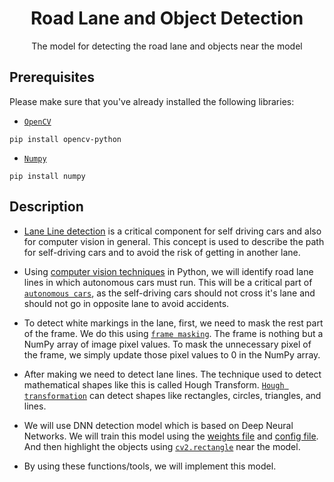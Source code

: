 <h1 align="center">Road Lane and Object Detection</h1>
<p align="center">The model for detecting the road lane and objects near the model</p>

## Prerequisites

Please make sure that you've already installed the following libraries:
- [``OpenCV``](https://r.search.yahoo.com/_ylt=Awr93tEJDi9jD8QbX3YM34lQ;_ylu=Y29sbwNncTEEcG9zAzEEdnRpZAMEc2VjA3Ny/RV=2/RE=1664056969/RO=10/RU=https%3a%2f%2fpypi.org%2fproject%2fopencv-python%2f/RK=2/RS=66fj0VMlhtYnt6V98j1wtxaBjH8-)
```
pip install opencv-python
```
- [``Numpy``](https://r.search.yahoo.com/_ylt=AwrOqO9GES9jnfsbVlUM34lQ;_ylu=Y29sbwNncTEEcG9zAzEEdnRpZAMEc2VjA3Ny/RV=2/RE=1664057798/RO=10/RU=https%3a%2f%2fnumpy.org%2f/RK=2/RS=OYq0vN.qDY0HVDDG7QrUh5arwsE-)
```
pip install numpy
```

## Description

- [Lane Line
detection](https://r.search.yahoo.com/_ylt=AwrOsas2FS9jFPsbDWcM34lQ;_ylu=Y29sbwNncTEEcG9zAzUEdnRpZAMEc2VjA3Ny/RV=2/RE=1664058807/RO=10/RU=https%3a%2f%2fmedium.com%2f%40avi.9006%2fsimple-lane-line-detection-8a2e18aa4adf/RK=2/RS=pWyUjqjXTLSwN_B3N3CblKetH8g-)
is a critical component for self driving cars and also for computer vision in general. This
concept is used to describe the path for self-driving cars and to avoid the risk of getting in another lane.

- Using [computer vision
techniques](https://r.search.yahoo.com/_ylt=AwrOo0OTFC9jjwAcw4EM34lQ;_ylu=Y29sbwNncTEEcG9zAzMEdnRpZAMEc2VjA3Ny/RV=2/RE=1664058644/RO=10/RU=https%3a%2f%2fpythonawesome.com%2fusing-computer-vision-techniques-in-opencv-we-will-identify-road-lane-lines-in-which-autonomous-cars-must-run%2f/RK=2/RS=SuKiodkNkwRsfeCZwSRnoj.yT78-)
in Python, we will identify road lane lines in which autonomous cars must run. This
will be a critical part of [``autonomous
cars``](https://r.search.yahoo.com/_ylt=AwrjaWPPFC9jeOwbsi8M34lQ;_ylu=Y29sbwNncTEEcG9zAzUEdnRpZAMEc2VjA3Ny/RV=2/RE=1664058704/RO=10/RU=https%3a%2f%2fwww.analyticsinsight.net%2fautonomous-cars-the-mystery-in-technology%2f/RK=2/RS=pr_qaz2_ccPdxbjmPZeMwZGnL50-),
as the self-driving cars should not cross it's lane and should not go in
opposite lane to avoid accidents.

- To detect white markings in the lane, first, we need to mask the rest part of the frame. We do this using [``frame
masking``](https://r.search.yahoo.com/_ylt=AwrO6y79FC9jXvMb25gM34lQ;_ylu=Y29sbwNncTEEcG9zAzEEdnRpZAMEc2VjA3Ny/RV=2/RE=1664058750/RO=10/RU=https%3a%2f%2fpyimagesearch.com%2f2021%2f01%2f19%2fimage-masking-with-opencv%2f/RK=2/RS=DYO2bArRF4o7WUUSLKFeMfVutv0-).
The frame is nothing but a NumPy array of image pixel values. To mask the unnecessary pixel of the frame, we
simply update those pixel values to 0 in the NumPy array.

- After making we need to detect lane lines. The technique used to detect mathematical shapes like this is called Hough
Transform. [``Hough
transformation``](https://r.search.yahoo.com/_ylt=Awr9.5pRFC9jFngbGEIM34lQ;_ylu=Y29sbwNncTEEcG9zAzEEdnRpZAMEc2VjA3Nj/RV=2/RE=1664058577/RO=10/RU=https%3a%2f%2fwww.educba.com%2fopencv-hough-transform%2f%23%3a~%3atext%3dWorking%2520of%2520Hough%2520Transform%2520in%2520OpenCV%2520Simple%2520shapes%2cusing%2520HoughLines%2520%2528%2529%2520function%2520and%2520HoughLinesP%2520%2528%2529%2520function./RK=2/RS=lxFJteA5RFZMoMfmHqTQnnHKDvI-)
can detect shapes like rectangles, circles, triangles, and lines.

- We will use DNN detection model which is based on Deep Neural Networks. We will train this model using the [weights
file](https://github.com/ganesh-utla/Road-Lane-and-Object-Detection/blob/main/files/other/frozen_inference_graph.pb) and
[config
file](https://github.com/ganesh-utla/Road-Lane-and-Object-Detection/blob/main/files/other/ssd_mobilenet_v3_large_coco_2020_01_14.pbtxt). And then highlight the objects using [``cv2.rectangle``](https://r.search.yahoo.com/_ylt=AwrOslWSGy9jM80aOIkM34lQ;_ylu=Y29sbwNncTEEcG9zAzEEdnRpZAMEc2VjA3Ny/RV=2/RE=1664060434/RO=10/RU=https%3a%2f%2fwww.geeksforgeeks.org%2fpython-opencv-cv2-rectangle-method%2f/RK=2/RS=D9BP.CYQft07u9dxMw2S7vZNsPk-) 
near the model. 

- By using these functions/tools, we will implement this model.